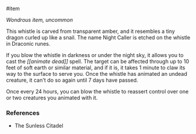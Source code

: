  #item 

_Wondrous item, uncommon_

This whistle is carved from transparent amber, and it resembles a tiny dragon curled up like a snail. The name Night Caller is etched on the whistle in Draconic runes.

If you blow the whistle in darkness or under the night sky, it allows you to cast the *[[animate dead]]* spell. The target can be affected through up to 10 feet of soft earth or similar material, and if it is, it takes 1 minute to claw its way to the surface to serve you. Once the whistle has animated an undead creature, it can't do so again until 7 days have passed.

Once every 24 hours, you can blow the whistle to reassert control over one or two creatures you animated with it.

### References

* The Sunless Citadel
